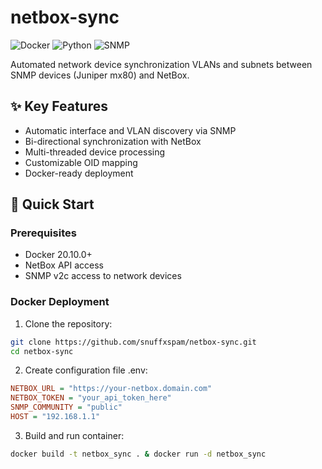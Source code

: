 # netbox-sync

![Docker](https://img.shields.io/badge/Docker-2CA5E0?style=for-the-badge&logo=docker&logoColor=white)
![Python](https://img.shields.io/badge/Python-3776AB?style=for-the-badge&logo=python&logoColor=white)
![SNMP](https://img.shields.io/badge/SNMP-FF6600?style=for-the-badge&logo=cisco&logoColor=white)

Automated network device synchronization VLANs and subnets between SNMP devices (Juniper mx80) and NetBox.

## ✨ Key Features

- Automatic interface and VLAN discovery via SNMP
- Bi-directional synchronization with NetBox
- Multi-threaded device processing
- Customizable OID mapping
- Docker-ready deployment

## 🚀 Quick Start

### Prerequisites
- Docker 20.10.0+
- NetBox API access
- SNMP v2c access to network devices

### Docker Deployment

1. Clone the repository:
```bash
git clone https://github.com/snuffxspam/netbox-sync.git
cd netbox-sync
```
2. Create configuration file .env:
```ini
NETBOX_URL = "https://your-netbox.domain.com"
NETBOX_TOKEN = "your_api_token_here"
SNMP_COMMUNITY = "public"
HOST = "192.168.1.1"
```
3. Build and run container:
```bash
docker build -t netbox_sync . & docker run -d netbox_sync
```
